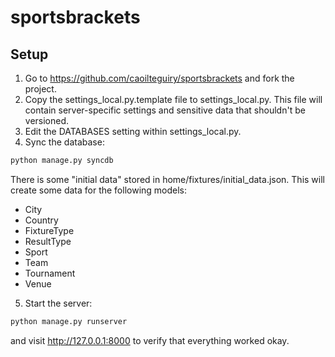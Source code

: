 sportsbrackets
==============

Setup
-----
1. Go to https://github.com/caoilteguiry/sportsbrackets and fork the project.
2. Copy the settings_local.py.template file to settings_local.py. This file will contain server-specific settings and sensitive data that shouldn't be versioned.
3. Edit the DATABASES setting within settings_local.py.
4. Sync the database:
```sh
python manage.py syncdb
```
There is some "initial data" stored in home/fixtures/initial_data.json. This will create some data for the following models:
* City
* Country
* FixtureType
* ResultType
* Sport
* Team
* Tournament
* Venue
5. Start the server:
```sh
python manage.py runserver
```
and visit http://127.0.0.1:8000 to verify that everything worked okay.
